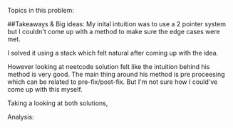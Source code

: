 Topics in this problem:

##Takeaways & Big ideas: 
My inital intuition was to use a 2 pointer system but I couldn't come up with a method to make sure the edge cases 
were met.

I solved it using a stack which felt natural after coming up with the idea.

However looking at neetcode solution felt like the intuition behind his method is very good. The main thing around his method is pre proceesing which can be related to pre-fix/post-fix. But I'm not sure how I could've come up with this myself.

Taking a looking at both solutions, 


Analysis: 

